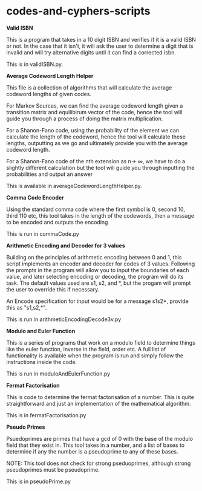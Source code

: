 # codes-and-cyphers-scripts

**Valid ISBN**


This is a program that takes in a 10 digit ISBN and verifies if it is a valid ISBN or not. In the case that it isn't, it will ask the user to determine a digit that is invalid and will try alternative digits until it can find a corrected isbn.

This is in validISBN.py.

**Average Codeword Length Helper**


This file is a collection of algorithms that will calculate the average codeword lengths of given codes.

For Markov Sources, we can find the average codeword length given a transition matrix and equilibirum vector of the code, hence the tool will guide you through a process of doing the matrix multiplication.

For a Shanon-Fano code, using the probability of the element we can calculate the length of the codeword, hence the tool will calculate these lengths, outputting as we go and ultimately provide you with the average codeword length.

For a Shanon-Fano code of the nth extension as n-> ∞, we have to do a slightly different calculation but the tool will guide you through inputting the probabilities and output an answer

This is available in averageCodewordLengthHelper.py.

**Comma Code Encoder**


Using the standard comma code where the first symbol is 0, second 10, third 110 etc, this tool takes in the length of the codewords, then a message to be encoded and outputs the encoding

This is run in commaCode.py

**Arithmetic Encoding and Decoder for 3 values**


Building on the principles of arithmetic encoding between 0 and 1, this script implements an encoder and decoder for codes of 3 values. Following the prompts in the program will allow you to input the boundaries of each value, and later selecting encoding or decoding, the program will do its task. The default values used are s1, s2, and *, but the progam will prompt the user to override this if necessary.

An Encode specification for input would be for a message s1s2*, provide this as "s1,s2,*".

This is run in arithmeticEncodingDecode3v.py

**Modulo and Euler Function**


This is a series of programs that work on a modulo field to determine things like the euler function, inverse in the field, order etc. A full list of functionality is available when the program is run and simply follow the instructions inside the code.

This is run in moduloAndEulerFunction.py

**Fermat Factorisation**


This is code to determine the fermat factorisation of a number. This is quite straightforward and just an implementation of the mathematical algorithm.

This is in fermatFactorisation.py

**Pseudo Primes**


Psuedoprimes are primes that have a gcd of 0 with the base of the modulo field that they exist in. This tool takes in a number, and a list of bases to determine if any the number is a pseudoprime to any of these bases. 

NOTE: This tool does not check for strong pseduoprimes, although strong pseudoprimes must be pseudoprime.

This is in pseudoPrime.py